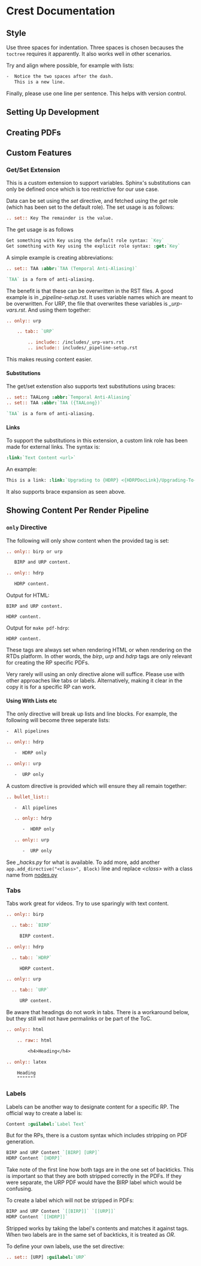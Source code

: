 # Crest Documentation

## Style

Use three spaces for indentation. Three spaces is chosen becauses the `toctree` requires it apparently.
It also works well in other scenarios.

Try and align where possible, for example with lists:

```rst
-  Notice the two spaces after the dash.
   This is a new line.
```

Finally, please use one line per sentence. This helps with version control.

## Setting Up Development

## Creating PDFs

## Custom Features

### Get/Set Extension

This is a custom extension to support variables.
Sphinx's substitutions can only be defined once which is too restrictive for our use case.

Data can be set using the *set* directive, and fetched using the *get* role (which has been set to the default role).
The set usage is as follows:

```rst
.. set:: Key The remainder is the value.
```

The get usage is as follows
```rst
Get something with Key using the default role syntax: `Key`
Get something with Key using the explicit role syntax: :get:`Key`
```

A simple example is creating abbreviations:

```rst
.. set:: TAA :abbr:`TAA (Temporal Anti-Aliasing)`

`TAA` is a form of anti-aliasing.
```

The benefit is that these can be overwritten in the RST files.
A good example is in *_pipeline-setup.rst*.
It uses variable names which are meant to be overwritten.
For URP, the file that overwrites these variables is *_urp-vars.rst*.
And using them together:

```rst
.. only:: urp

    .. tab:: `URP`

        .. include:: /includes/_urp-vars.rst
        .. include:: includes/_pipeline-setup.rst
```

This makes reusing content easier.

#### Substitutions

The get/set extenstion also supports text substitutions using braces:

```rst
.. set:: TAALong :abbr:`Temporal Anti-Aliasing`
.. set:: TAA :abbr:`TAA ({TAALong})`

`TAA` is a form of anti-aliasing.
```

#### Links

To support the substitutions in this extension, a custom link role has been made for external links. The syntax is:

```rst
:link:`Text Content <url>`
```

An example:

```rst
This is a link: :link:`Upgrading to {HDRP} <{HDRPDocLink}/Upgrading-To-HDRP.html>`
```

It also supports brace expansion as seen above.


## Showing Content Per Render Pipeline

### `only` Directive

The following will only show content when the provided tag is set:

```rst
.. only:: birp or urp

   BIRP and URP content.

.. only:: hdrp

   HDRP content.
```

Output for HTML:
```
BIRP and URP content.

HDRP content.
```

Output for `make pdf-hdrp`:
```
HDRP content.
```

These tags are always set when rendering HTML or when rendering on the RTDs platform.
In other words, the *birp*, *urp* and *hdrp* tags are only relevant for creating the RP specific PDFs.

Very rarely will using an only directive alone will suffice.
Please use with other approaches like tabs or labels.
Alternatively, making it clear in the copy it is for a specific RP can work.

#### Using With Lists etc

The only directive will break up lists and line blocks. For example, the following will become three seperate lists:

```rst
-  All pipelines

.. only:: hdrp

   -  HDRP only

.. only:: urp

   -  URP only
```

A custom directive is provided which will ensure they all remain together:

```rst
.. bullet_list::

   -  All pipelines

   .. only:: hdrp

      -  HDRP only

   .. only:: urp

      -  URP only
```

See *_hacks.py* for what is available.
To add more, add another `app.add_directive("<class>", Block)` line and replace *\<class>* with a class name from [nodes.py](https://github.com/docutils-mirror/docutils/blob/master/docutils/nodes.py#L1580)

### Tabs

Tabs work great for videos.
Try to use sparingly with text content.

```rst
.. only:: birp

  .. tab:: `BIRP`

     BIRP content.

.. only:: hdrp

  .. tab:: `HDRP`

     HDRP content.

.. only:: urp

  .. tab:: `URP`

     URP content.
```

Be aware that headings do not work in tabs.
There is a workaround below, but they still will not have permalinks or be part of the ToC.

```rst
.. only:: html

    .. raw:: html

        <h4>Heading</h4>

.. only:: latex

    Heading
    """""""
```

### Labels

Labels can be another way to designate content for a specific RP.
The official way to create a label is:

```rst
Content :guilabel:`Label Text`
```

But for the RPs, there is a custom syntax which includes stripping on PDF generation.

```rst
BIRP and URP Content `[BIRP] [URP]`
HDRP Content `[HDRP]`
```

Take note of the first line how both tags are in the one set of backticks.
This is important so that they are both stripped correctly in the PDFs.
If they were separate, the URP PDF would have the BIRP label which would be confusing.

To create a label which will not be stripped in PDFs:

```rst
BIRP and URP Content `[[BIRP]]` `[[URP]]`
HDRP Content `[[HDRP]]`
```

Stripped works by taking the label's contents and matches it against tags.
When two labels are in the same set of backticks, it is treated as *OR*.

To define your own labels, use the set directive:
```rst
.. set:: [URP] :guilabel:`URP`
```
